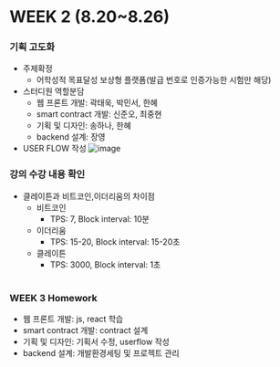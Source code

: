 WEEK 2 (8.20~8.26)
==================

### 기획 고도화
  + 주제확정
    + 어학성적 목표달성 보상형 플랫폼(발급 번호로 인증가능한 시험만 해당)
  + 스터디원 역할분담
    + 웹 프론트 개발: 곽태욱, 박민서, 한혜
    + smart contract 개발: 신준오, 최중현
    + 기획 및 디자인: 송하나, 한혜
    + backend 설계: 장영
  + USER FLOW 작성
![image](https://user-images.githubusercontent.com/45625434/64752553-05597600-d55b-11e9-9cf5-5e2fbc487f95.png)

### 강의 수강 내용 확인
  + 클레이튼과 비트코인,이더리움의 차이점
    + 비트코인 
      + TPS: 7, Block interval: 10분
    + 이더리움 
      + TPS: 15-20, Block interval: 15-20초  
    + 클레이튼 
      + TPS: 3000, Block interval: 1초
    #
    
### WEEK 3 Homework
+ 웹 프론트 개발: js, react 학습
+ smart contract 개발: contract 설계
+ 기획 및 디자인: 기획서 수정, userflow 작성
+ backend 설계: 개발환경세팅 및 프로젝트 관리
